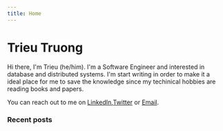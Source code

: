 ```yaml
---
title: Home
---
```


# Trieu Truong

Hi there, I'm Trieu (he/him). I'm a Software Engineer and interested in database and distributed systems. I'm start writing in order to make it a ideal place for me to save the knowledge since my techinical hobbies are reading books and papers.

You can reach out to me on [LinkedIn](https://www.linkedin.com/in/trieutrng/),[Twitter](https://x.com/trieutrng101) or [Email](mailto:trieutrng@gmail.com).

### Recent posts